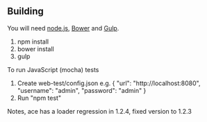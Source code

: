 ## Building
You will need [node.js](https://nodejs.org/), [Bower](http://bower.io/) and [Gulp](http://gulpjs.com/).

1. npm install
2. bower install
3. gulp

To run JavaScript (mocha) tests
1. Create web-test/config.json e.g.
{
  "url": "http://localhost:8080",
  "username": "admin",
  "password": "admin"
}
2. Run "npm test"

Notes, ace has a loader regression in 1.2.4, fixed version to 1.2.3